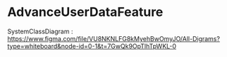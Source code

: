# AdvanceUserDataFeature
SystemClassDiagram : https://www.figma.com/file/VU8NKNLFG8kMyehBwOmyJO/All-Digrams?type=whiteboard&node-id=0-1&t=7GwQk9OpTlhTpWKL-0
